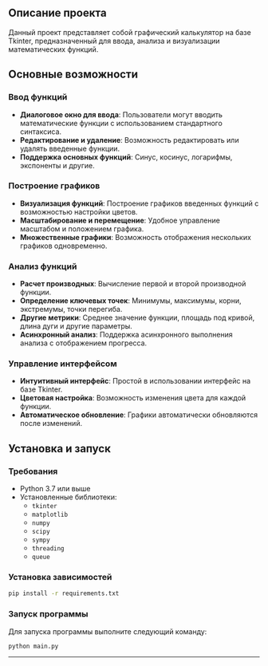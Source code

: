 ## Описание проекта

Данный проект представляет собой графический калькулятор на базе Tkinter, предназначенный для ввода, анализа и визуализации математических функций.

## Основные возможности

### Ввод функций
- **Диалоговое окно для ввода**: Пользователи могут вводить математические функции с использованием стандартного синтаксиса.
- **Редактирование и удаление**: Возможность редактировать или удалять введенные функции.
- **Поддержка основных функций**: Синус, косинус, логарифмы, экспоненты и другие.

### Построение графиков
- **Визуализация функций**: Построение графиков введенных функций с возможностью настройки цветов.
- **Масштабирование и перемещение**: Удобное управление масштабом и положением графика.
- **Множественные графики**: Возможность отображения нескольких графиков одновременно.

### Анализ функций
- **Расчет производных**: Вычисление первой и второй производной функции.
- **Определение ключевых точек**: Минимумы, максимумы, корни, экстремумы, точки перегиба.
- **Другие метрики**: Среднее значение функции, площадь под кривой, длина дуги и другие параметры.
- **Асинхронный анализ**: Поддержка асинхронного выполнения анализа с отображением прогресса.

### Управление интерфейсом
- **Интуитивный интерфейс**: Простой в использовании интерфейс на базе Tkinter.
- **Цветовая настройка**: Возможность изменения цвета для каждой функции.
- **Автоматическое обновление**: Графики автоматически обновляются после изменений.

## Установка и запуск

### Требования
- Python 3.7 или выше
- Установленные библиотеки:
  - `tkinter`
  - `matplotlib`
  - `numpy`
  - `scipy`
  - `sympy`
  - `threading`
  - `queue`

### Установка зависимостей
```bash
pip install -r requirements.txt
```

### Запуск программы
Для запуска программы выполните следующий команду:
```bash
python main.py
```
---